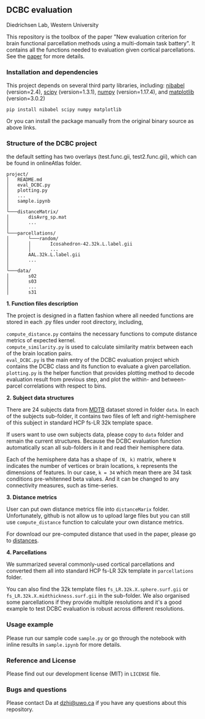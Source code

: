 ## DCBC evaluation

Diedrichsen Lab, Western University

This repository is the toolbox of the paper "New evaluation criterion for brain functional parcellation methods using a multi-domain task battery". It contains all the functions needed to evaluation given cortical parcellations. See the [paper](http://www.diedrichsenlab.org/) for more details.

### Installation and dependencies
This project depends on several third party libraries, including: [nibabel](https://nipy.org/nibabel/) (version=2.4), [scipy](https://www.scipy.org/) (version=1.3.1), [numpy](https://numpy.org/) (version=1.17.4), and [matplotlib](https://matplotlib.org/) (version=3.0.2)

	pip install nibabel scipy numpy matplotlib


Or you can install the package manually from the original binary source as above links.	

### Structure of the DCBC project

the default setting has two overlays (test.func.gii, test2.func.gii), which can be found in onlineAtlas folder.

    project/
    │   README.md
    │   eval_DCBC.py
    │   plotting.py
    │   ...
    │   sample.ipynb
    │
    └───distanceMatrix/
    │       disAvrg_sp.mat
    │       ...
    │   
    └───parcellations/
    │       └───random/
    │       │       Icosahedron-42.32k.L.label.gii
    │       │       ...
    │       AAL.32k.L.label.gii
    │       ...
    │   
    └───data/
    │       s02
    │       s03
    │       ...
    │       s31

**1. Function files description**

The project is designed in a flatten fashion where all needed functions are stored in each .py files under root directory, including,

`compute_distance.py` contains the necessary functions to compute distance metrics of expected kernel.\
`compute_similarity.py` is used to calculate similarity matrix between each of the brain location pairs.\
`eval_DCBC.py` is the main entry of the DCBC evaluation project which contains the DCBC class and its function to evaluate a given parcellation.\
`plotting.py` is the helper function that provides plotting method to decode evaluation result from previous step, and plot the within- and between-parcel correlations with respect to bins.

**2. Subject data structures**

There are 24 subjects data from [MDTB](https://openneuro.org/datasets/ds002105/versions/1.1.0) dataset stored in folder `data`. In each of the subjects sub-folder, it contains two files of left and right-hemisphere of this subject in standard HCP fs-LR 32k template space.

If users want to use own subjects data, please copy to `data` folder and remain the current structures. Because the DCBC evaluation function automatically scan all sub-folders in it and read their hemisphere data.

Each of the hemisphere data has a shape of `(N, k)` matrix, where `N` indicates the number of vertices or brain locations, `k` represents the dimensions of features. In our case, `k = 34` which mean there are 34 task conditions pre-whitenned beta values. And it can be changed to any connectivity measures, such as time-series.

**3. Distance metrics**

User can put own distance metrics file into `distanceMarix` folder. Unfortunately, github is not allow us to upload large files but you can still use `compute_distance` function to calculate your own distance metrics.

For download our pre-computed distance that used in the paper, please go to [distances](http://www.diedrichsenlab.org/).


**4. Parcellations**

We summarized several commonly-used cortical parcellations and converted them all into standard HCP fs-LR 32k template in `parcellations` folder. 

You can also find the 32k template files `fs_LR.32k.X.sphere.surf.gii` or `fs_LR.32k.X.midthickness.surf.gii` in the sub-folder. We also organised some parcellations if they provide multiple resolutions and it's a good example to test DCBC evaluation is robust across different resolutions.


### Usage example

Please run our sample code `sample.py` or go through the notebook with inline results in `sample.ipynb` for more details.

### Reference and License

Please find out our development license (MIT) in `LICENSE` file.

### Bugs and questions

Please contact Da at dzhi@uwo.ca if you have any questions about this repository.

